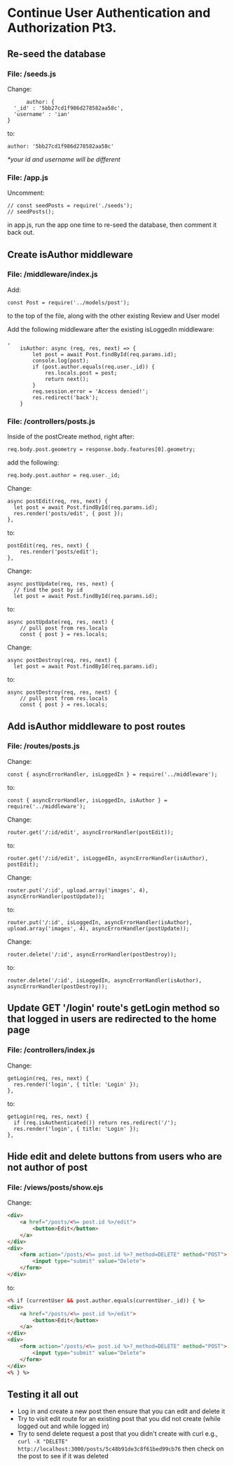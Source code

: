# Continue User Authentication and Authorization Pt3.

## Re-seed the database

### File: /seeds.js

Change:
```JS
      author: {
  '_id' : '5bb27cd1f986d278582aa58c',
  'username' : 'ian'
}
```
to:
```JS
author: '5bb27cd1f986d278582aa58c'
```
*\*your id and username will be different*
### File: /app.js

Uncomment:
```JS
// const seedPosts = require('./seeds');
// seedPosts();
```
in app.js, run the app one time to re-seed the database, then comment it back out.

## Create isAuthor middleware

### File: /middleware/index.js

Add: 
```JS
const Post = require('../models/post');
```
to the top of the file, along with the other existing Review and User model

Add the following middleware after the existing isLoggedIn middleware:
```JS
,
	isAuthor: async (req, res, next) => {
		let post = await Post.findById(req.params.id);
		console.log(post);
		if (post.author.equals(req.user._id)) {
			res.locals.post = post;
			return next();
		}
		req.session.error = 'Access denied!';
		res.redirect('back');
	}
```

### File: /controllers/posts.js

Inside of the postCreate method, right after:
```JS
req.body.post.geometry = response.body.features[0].geometry;
```
add the following: 
```JS
req.body.post.author = req.user._id;
```

Change:
```JS
async postEdit(req, res, next) {
  let post = await Post.findById(req.params.id);
  res.render('posts/edit', { post });
},
```
to:
```JS
postEdit(req, res, next) {
	res.render('posts/edit');
},
```

Change:
```JS
async postUpdate(req, res, next) {
  // find the post by id
  let post = await Post.findById(req.params.id);
```
to:
```JS
async postUpdate(req, res, next) {
	// pull post from res.locals
	const { post } = res.locals;
```

Change:
```JS
async postDestroy(req, res, next) {
  let post = await Post.findById(req.params.id);
```
to:
```JS
async postDestroy(req, res, next) {
	// pull post from res.locals
	const { post } = res.locals;
```

## Add isAuthor middleware to post routes

### File: /routes/posts.js

Change:
```JS
const { asyncErrorHandler, isLoggedIn } = require('../middleware');
```
to:
```JS
const { asyncErrorHandler, isLoggedIn, isAuthor } = require('../middleware');
```

Change:
```JS
router.get('/:id/edit', asyncErrorHandler(postEdit));
```
to:
```JS
router.get('/:id/edit', isLoggedIn, asyncErrorHandler(isAuthor), postEdit);
```

Change:
```JS
router.put('/:id', upload.array('images', 4), asyncErrorHandler(postUpdate));
```
to:
```JS
router.put('/:id', isLoggedIn, asyncErrorHandler(isAuthor), upload.array('images', 4), asyncErrorHandler(postUpdate));
```

Change:
```JS
router.delete('/:id', asyncErrorHandler(postDestroy));
```
to:
```JS
router.delete('/:id', isLoggedIn, asyncErrorHandler(isAuthor), asyncErrorHandler(postDestroy));
```

## Update GET '/login' route's getLogin method so that logged in users are redirected to the home page

### File: /controllers/index.js

Change:
```JS
getLogin(req, res, next) {
  res.render('login', { title: 'Login' });
},
```
to:
```JS
getLogin(req, res, next) {
  if (req.isAuthenticated()) return res.redirect('/');
  res.render('login', { title: 'Login' });
},
```

## Hide edit and delete buttons from users who are not author of post

### File: /views/posts/show.ejs

Change:
```HTML
<div>
	<a href="/posts/<%= post.id %>/edit">
		<button>Edit</button>
	</a>
</div>
<div>
	<form action="/posts/<%= post.id %>?_method=DELETE" method="POST">
		<input type="submit" value="Delete">
	</form>
</div>
```
to:
```HTML
<% if (currentUser && post.author.equals(currentUser._id)) { %>
<div>
	<a href="/posts/<%= post.id %>/edit">
		<button>Edit</button>
	</a>
</div>
<div>
	<form action="/posts/<%= post.id %>?_method=DELETE" method="POST">
		<input type="submit" value="Delete">
	</form>
</div>
<% } %>
```

## Testing it all out

- Log in and create a new post then ensure that you can edit and delete it
- Try to visit edit route for an existing post that you did not create (while logged out and while logged in)
- Try to send delete request a post that you didn't create with curl e.g., `curl -X "DELETE" http://localhost:3000/posts/5c48b91de3c8f61bed99cb76` then check on the post to see if it was deleted